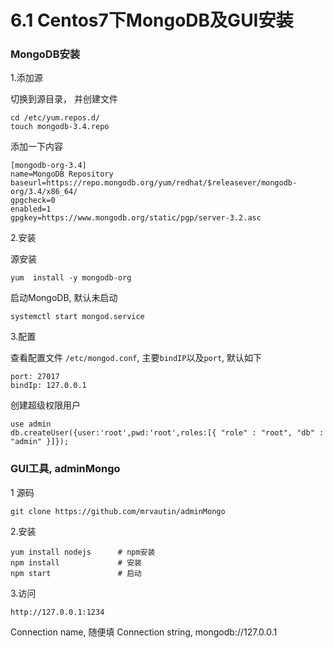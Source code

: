 
# 6.1 Centos7下MongoDB及GUI安装

### MongoDB安装

1.添加源

切换到源目录， 并创建文件
    
    cd /etc/yum.repos.d/
    touch mongodb-3.4.repo
    
添加一下内容

    [mongodb-org-3.4]
    name=MongoDB Repository
    baseurl=https://repo.mongodb.org/yum/redhat/$releasever/mongodb-org/3.4/x86_64/
    gpgcheck=0
    enabled=1
    gpgkey=https://www.mongodb.org/static/pgp/server-3.2.asc
       
2.安装

源安装

    yum  install -y mongodb-org
    
启动MongoDB, 默认未启动

    systemctl start mongod.service

3.配置

查看配置文件 `/etc/mongod.conf`, 主要`bindIP`以及`port`, 默认如下

    port: 27017
    bindIp: 127.0.0.1
    
创建超级权限用户

    use admin
    db.createUser({user:'root',pwd:'root',roles:[{ "role" : "root", "db" : "admin" }]});

    
### GUI工具, adminMongo

1 源码

    git clone https://github.com/mrvautin/adminMongo
    
2.安装

    yum install nodejs      # npm安装
    npm install             # 安装
    npm start               # 启动
    
3.访问

    http://127.0.0.1:1234
    
Connection name, 随便填
Connection string, mongodb://127.0.0.1    

